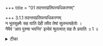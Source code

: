 +++
title = "01 तदन्तरप्रतिपत्त्यधिकरणम्"

+++
3.1.1 तदन्तरप्रतिपत्त्यधिकरणम्  
न भूतसूक्ष्मैः सह याति देही तवैव तेषां सुलभत्वहेतोः ।  
नैवैवं 'आप पुरुषा भवन्ति' इत्येवं श्रुतत्वात् सह तैः प्रयाति ॥ 1 ॥

<details><summary>टीका</summary>

3.1.1 तदन्तरप्रतिपत्त्यधिकरणम् The prima facie view is : when the soul goes to the other world, the subtle sense - organs do not go along with him; for, the soul can have fresh sense - organs in that world itself. This objection is set aside on the strength of the text1 'vettha यथा पञ्चम्याहुतावापः पुरुष vacaso bhavanti' from which it is understood that they accompany the soul. Notes : The soul while going to the other world carries along with it the subtle parts of the gross elements of which water is the predominent. See छान्द् Up., V.iii.3. Further the vital force and the sense - organs too follow. 1. See बृह् Up., IV.iv. 2.
</details>

